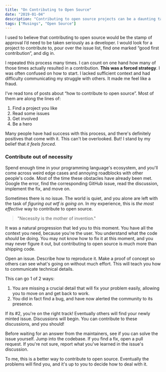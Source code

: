 ```yaml
---
title: "On Contributing to Open Source"
date: "2019-01-04"
description: "Contributing to open source projects can be a daunting task for developers, regardless of experience level. It's an intimidating process. In this post I want to discuss a way a more natural approach to open source contributions."
tags: ["Musings", "Open Source"]
---
```


I used to believe that contributing to open source would be the stamp of approval I’d need to be taken seriously as a developer. I would look for a project to contribute to, pour over the issue list, find one marked “good first contribution”, and dig in.

I repeated this process many times. I can count on one hand how many of those times actually resulted in a contribution. **This was a forced strategy**. I was often confused on how to start. I lacked sufficient context and had difficulty communicating my struggle with others. It made me feel like a fraud.

I’ve read tons of posts about “how to contribute to open source”. Most of them are along the lines of:

1. Find a project you like
2. Read some issues
3. Get involved
4. Be a hero

Many people have had success with this process, and there's definitely positives that come with it. This can't be overlooked. But! I stand by my belief that _it feels forced_.

### Contribute out of necessity

Spend enough time in your programming language's ecosystem, and you'll come across weird edge cases and annoying roadblocks with other people's code. Most of the time these obstacles have already been met. Google the error, find the corresponding GitHub issue, read the discussion, implement the fix, and move on.

Sometimes there is no issue. The world is quiet, and you alone are left with the task of _figuring out wtf is going on_. In my experience, this is _the most effective_ way to contribute to open source.

> "Necessity is the mother of invention."

It was a natural progression that led you to this moment. You have all the context you need, because you're the user. You understand what the code _should_ be doing. You may not know how to fix it at this moment, and you may never figure it out, but contributing to open source is much more than shipping code. 

Open an issue. Describe how to reproduce it. Make a proof of concept so others can see what's going on without much effort. This will teach you how to communicate technical details.

This can go 1 of 2 ways:

1. You are missing a crucial detail that will fix your problem easily, allowing you to move on and get back to work.
2. You did in fact find a bug, and have now alerted the community to its presence.

If its #2, you're on the right track! Eventually others will find your newly minted issue. Discussions will begin. You can contribute to these discussions, and you should! 

Before waiting for an answer from the maintainers, see if you can solve the issue yourself. Jump into the codebase. If you find a fix, open a pull request. If you're not sure, report what you've learned in the issue's discussion. 

To me, this is a better way to contribute to open source. Eventually the problems will find you, and it's up to you to decide how to deal with it.
